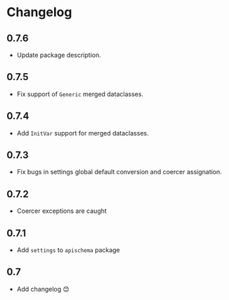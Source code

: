 # Changelog

## 0.7.6

- Update package description.

## 0.7.5

- Fix support of `Generic` merged dataclasses.

## 0.7.4

- Add `InitVar` support for merged dataclasses.

## 0.7.3

- Fix bugs in settings global default conversion and coercer assignation.

## 0.7.2

- Coercer exceptions are caught

## 0.7.1

- Add `settings` to `apischema` package

## 0.7

- Add changelog 😊